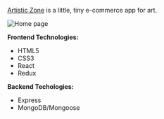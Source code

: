 [Artistic Zone](https://artisticzone.herokuapp.com/) is a little, tiny e-commerce app for art.

![Home page](https://i.ibb.co/yP9nMxp/logged-out-home.jpg)

**Frontend Technologies:**
- HTML5
- CSS3
- React
- Redux

**Backend Techologies:**
- Express
- MongoDB/Mongoose

